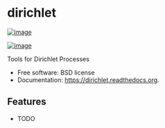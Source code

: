 dirichlet
=========

[![image](https://img.shields.io/travis/tdhopper/dirichlet.svg)](https://travis-ci.org/tdhopper/dirichlet)

[![image](https://img.shields.io/pypi/v/dirichlet.svg)](https://pypi.python.org/pypi/dirichlet)

Tools for Dirichlet Processes

-   Free software: BSD license
-   Documentation: <https://dirichlet.readthedocs.org>.

Features
--------

-   TODO

